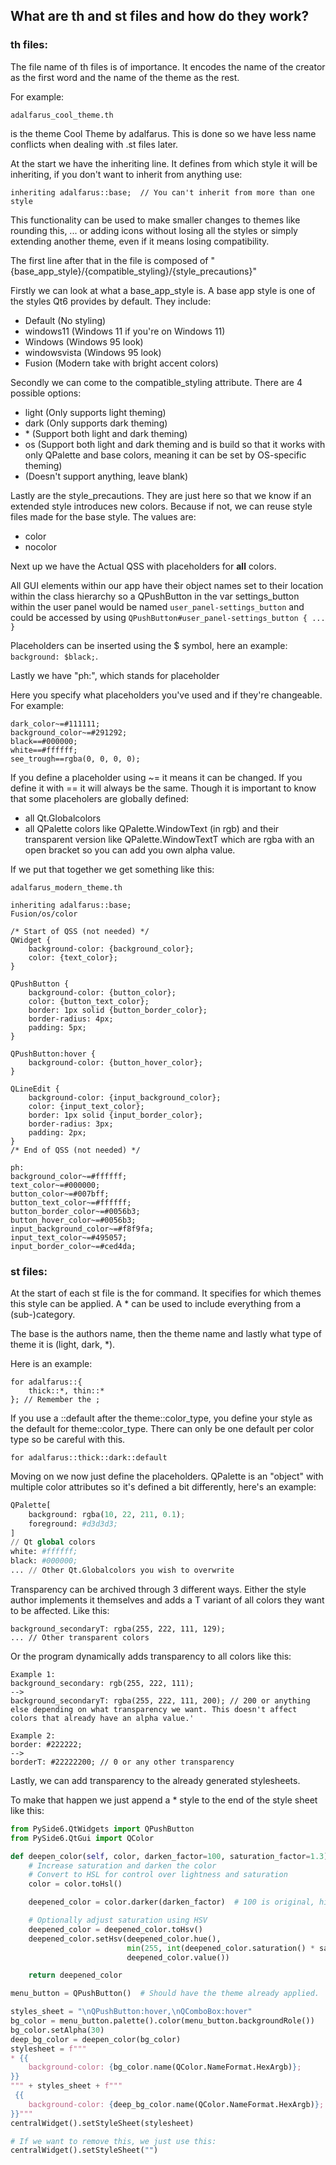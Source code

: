 ## What are th and st files and how do they work?

### th files:

The file name of th files is of importance. It encodes the name of the creator as the first word and the name of the theme as the rest.

For example:

``adalfarus_cool_theme.th``

is the theme Cool Theme by adalfarus. This is done so we have less name conflicts when dealing with .st files later.

At the start we have the inheriting line. It defines from which style it will be inheriting, if you don't want to inherit from anything use:

````
inheriting adalfarus::base;  // You can't inherit from more than one style
````

This functionality can be used to make smaller changes to themes like rounding this, ... or adding icons without losing all the styles or simply extending another theme, even if it means losing compatibility.

The first line after that in the file is composed of "{base_app_style}/{compatible_styling}/{style_precautions}"

Firstly we can look at what a base_app_style is. A base app style is one of the styles Qt6 provides by default. They include:

- Default (No styling)
- windows11 (Windows 11 if you're on Windows 11)
- Windows (Windows 95 look)
- windowsvista (Windows 95 look)
- Fusion (Modern take with bright accent colors)

Secondly we can come to the compatible_styling attribute. There are 4 possible options:
- light (Only supports light theming)
- dark (Only supports dark theming)
- \* (Support both light and dark theming)
- os (Support both light and dark theming and is build so that it works with only QPalette and base colors, meaning it can be set by OS-specific theming)
- (Doesn't support anything, leave blank)

Lastly are the style_precautions. They are just here so that we know if an extended style introduces new colors. Because if not, we can reuse style files made for the base style. The values are:
- color
- nocolor

Next up we have the Actual QSS with placeholders for **all** colors.

All GUI elements within our app have their object names set to their location within the class hierarchy so a QPushButton in the var settings_button within the user panel would be named ``user_panel-settings_button`` and could be accessed by using ``QPushButton#user_panel-settings_button { ... }``

Placeholders can be inserted using the $ symbol, here an example: ``background: $black;``.

Lastly we have "ph:", which stands for placeholder

Here you specify what placeholders you've used and if they're changeable. For example:

````commandline
dark_color~=#111111;
background_color~=#291292;
black==#000000;
white==#ffffff;
see_trough==rgba(0, 0, 0, 0);
````

If you define a placeholder using ~= it means it can be changed. If you define it with == it will always be the same. Though it is important to know that some placeholers are globally defined:
- all Qt.Globalcolors
- all QPalette colors like QPalette.WindowText (in rgb) and their transparent version like QPalette.WindowTextT which are rgba with an open bracket so you can add you own alpha value.

If we put that together we get something like this:

````commandline
adalfarus_modern_theme.th

inheriting adalfarus::base;
Fusion/os/color

/* Start of QSS (not needed) */
QWidget {
    background-color: {background_color};
    color: {text_color};
}

QPushButton {
    background-color: {button_color};
    color: {button_text_color};
    border: 1px solid {button_border_color};
    border-radius: 4px;
    padding: 5px;
}

QPushButton:hover {
    background-color: {button_hover_color};
}

QLineEdit {
    background-color: {input_background_color};
    color: {input_text_color};
    border: 1px solid {input_border_color};
    border-radius: 3px;
    padding: 2px;
}
/* End of QSS (not needed) */

ph:
background_color~=#ffffff;
text_color~=#000000;
button_color~=#007bff;
button_text_color~=#ffffff;
button_border_color~=#0056b3;
button_hover_color~=#0056b3;
input_background_color~=#f8f9fa;
input_text_color~=#495057;
input_border_color~=#ced4da;
````

### st files:

At the start of each st file is the for command. It specifies for which themes this style can be applied. A * can be used to include everything from a (sub-)category.

The base is the authors name, then the theme name and lastly what type of theme it is (light, dark, *).

Here is an example:

````jsunicoderegexp
for adalfarus::{
    thick::*, thin::*
}; // Remember the ;
````

If you use a ::default after the theme::color_type, you define your style as the default for theme::color_type. There can only be one default per color type so be careful with this.

``for adalfarus::thick::dark::default``

Moving on we now just define the placeholders. QPalette is an "object" with multiple color attributes so it's defined a bit differently, here's an example:

````python
QPalette[
    background: rgba(10, 22, 211, 0.1);
    foreground: #d3d3d3;
]
// Qt global colors
white: #ffffff;
black: #000000;
... // Other Qt.Globalcolors you wish to overwrite
````

Transparency can be archived through 3 different ways. Either the style author implements it themselves and adds a T variant of all colors they want to be affected. Like this:

````
background_secondaryT: rgba(255, 222, 111, 129);
... // Other transparent colors
````

Or the program dynamically adds transparency to all colors like this:

````
Example 1:
background_secondary: rgb(255, 222, 111);
-->
background_secondaryT: rgba(255, 222, 111, 200); // 200 or anything else depending on what transparency we want. This doesn't affect colors that already have an alpha value.'

Example 2:
border: #222222;
-->
borderT: #22222200; // 0 or any other transparency
````

Lastly, we can add transparency to the already generated stylesheets.

To make that happen we just append a * style to the end of the style sheet like this:

````python
from PySide6.QtWidgets import QPushButton
from PySide6.QtGui import QColor

def deepen_color(self, color, darken_factor=100, saturation_factor=1.3):
    # Increase saturation and darken the color
    # Convert to HSL for control over lightness and saturation
    color = color.toHsl()

    deepened_color = color.darker(darken_factor)  # 100 is original, higher values are darker

    # Optionally adjust saturation using HSV
    deepened_color = deepened_color.toHsv()
    deepened_color.setHsv(deepened_color.hue(),
                          min(255, int(deepened_color.saturation() * saturation_factor)),
                          deepened_color.value())

    return deepened_color

menu_button = QPushButton()  # Should have the theme already applied.

styles_sheet = "\nQPushButton:hover,\nQComboBox:hover"
bg_color = menu_button.palette().color(menu_button.backgroundRole())
bg_color.setAlpha(30)
deep_bg_color = deepen_color(bg_color)
stylesheet = f"""
* {{
    background-color: {bg_color.name(QColor.NameFormat.HexArgb)};
}}
""" + styles_sheet + f"""
 {{
    background-color: {deep_bg_color.name(QColor.NameFormat.HexArgb)};
}}"""
centralWidget().setStyleSheet(stylesheet)

# If we want to remove this, we just use this:
centralWidget().setStyleSheet("")
````
